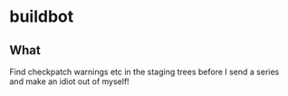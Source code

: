 # buildbot

## What

Find checkpatch warnings etc in the staging trees before
I send a series and make an idiot out of myself!
